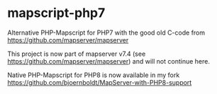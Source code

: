 # mapscript-php7
Alternative PHP-Mapscript for PHP7 with the good old C-code from https://github.com/mapserver/mapserver

This project is now part of mapserver v7.4 (see https://github.com/mapserver/mapserver) and will not continue here.

Native PHP-Mapscript for PHP8 is now available in my fork https://github.com/bjoernboldt/MapServer-with-PHP8-support

